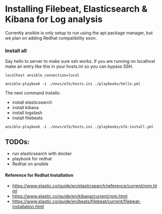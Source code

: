 # Installing Filebeat, Elasticsearch & Kibana for Log analysis
Currently ansible is only setup to run using the apt package manager, but we plan on adding Redhat compatibility soon. 

### Install all
Say hello to server to make sure ssh works. If you are running on localhost make an entry like this in your hosts.ini so you can bypass SSH.

```
localhost ansible_connection=local	
```

```
ansible-playbook -i ./envs/elk/hosts.ini ./playbooks/hello.yml
```
The next command installs:
- install elasticsearch
- install kibana
- install logstash
- install filebeats

```
ansible-playbook -i ./envs/elk/hosts.ini ./playbooks/elk-install.yml
```

## TODOs:
- run elasticsearch with docker
- playbook for redhat
- Redhat on ansible

#### Reference for Redhat Installation

- https://www.elastic.co/guide/en/elasticsearch/reference/current/rpm.html
- https://www.elastic.co/guide/en/kibana/current/rpm.html
- https://www.elastic.co/guide/en/beats/filebeat/current/filebeat-installation.html


